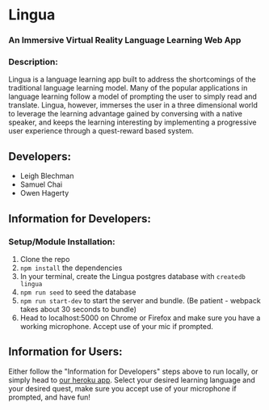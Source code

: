 # Lingua

### An Immersive Virtual Reality Language Learning Web App

### Description: 
Lingua is a language learning app built to address the shortcomings of the traditional language learning model. Many of the popular applications in language learning follow a model of prompting the user to simply read and translate. Lingua, however, immerses the user in a three dimensional world to leverage the learning advantage gained by conversing with a native speaker, and keeps the learning interesting by implementing a progressive user experience through a quest-reward based system. 

## Developers:
* Leigh Blechman
* Samuel Chai
* Owen Hagerty

## Information for Developers:
### Setup/Module Installation:
1. Clone the repo
2. `npm install` the dependencies
3. In your terminal, create the Lingua postgres database with `createdb lingua` 
4. `npm run seed` to seed the database
5. `npm run start-dev` to start the server and bundle. (Be patient - webpack takes about 30 seconds to bundle)
6. Head to localhost:5000 on Chrome or Firefox and make sure you have a working microphone. Accept use of your mic if prompted.

## Information for Users:
Either follow the "Information for Developers" steps above to run locally, or simply head to [our heroku app](https://lingua-1710.herokuapp.com "Lingua"). Select your desired learning language and your desired quest, make sure you accept use of your microphone if prompted, and have fun!

